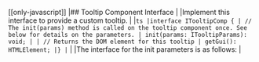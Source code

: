 [[only-javascript]]
|## Tooltip Component Interface
|
|Implement this interface to provide a custom tooltip.
|
|`ts |interface ITooltipComp { | // The init(params) method is called on the tooltip component once. See below for details on the parameters. | init(params: ITooltipParams): void; | | // Returns the DOM element for this tooltip | getGui(): HTMLElement; |} |`
|
|The interface for the init parameters is as follows:
|
